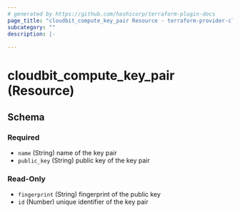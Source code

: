 ```yaml
---
# generated by https://github.com/hashicorp/terraform-plugin-docs
page_title: "cloudbit_compute_key_pair Resource - terraform-provider-cloudbit"
subcategory: ""
description: |-
  
---
```


# cloudbit_compute_key_pair (Resource)





<!-- schema generated by tfplugindocs -->
## Schema

### Required

- `name` (String) name of the key pair
- `public_key` (String) public key of the key pair

### Read-Only

- `fingerprint` (String) fingerprint of the public key
- `id` (Number) unique identifier of the key pair


